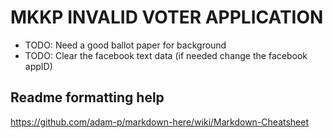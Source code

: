 # MKKP INVALID VOTER APPLICATION
* TODO: Need a good ballot paper for background
* TODO: Clear the facebook text data (if needed change the facebook appID)

## Readme formatting help
https://github.com/adam-p/markdown-here/wiki/Markdown-Cheatsheet